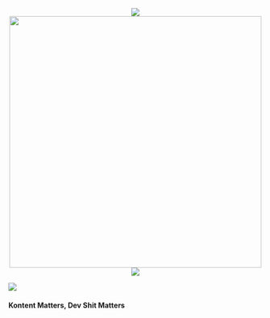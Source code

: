 
<p align="center">
    <a href="https://github.com/anuraghazra/github-readme-stats">
      <img align="center" src="https://github-readme-stats.vercel.app/api/top-langs/?username=kablekompany&show_icons=true&layout=compact&theme=dark&count_private=true" />
    </a>
<br/>
    <a href="https://github.com/anuraghazra/github-readme-stats">
        <img align="center" width="500" src="https://github-readme-stats.vercel.app/api?username=kablekompany&show_icons=true&theme=dark&count_private=true" />
    </a>
<br/>
     <a href="mailto:trent@kablekompany.com">
        <img align="center" src="https://img.shields.io/badge/trent%40kablekompany.com-blue?style=for-the-badge&logo=gmail" />
    </a>
<br/>
    </p>
<a href="https://kable.lol/discord">
<img src="https://img.shields.io/badge/Discord-KableKompany%230001-7289DA?logo=discord&style=for-the-badgel" />
    </a>
    <h4>
           Kontent Matters, Dev Shit Matters
    </h4>
